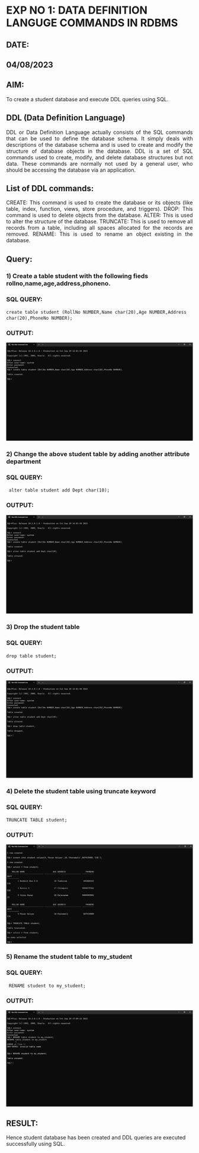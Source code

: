 # EXP NO 1: DATA DEFINITION LANGUGE COMMANDS IN RDBMS
## DATE:

## 04/08/2023

## AIM:
To create a student database and execute DDL queries using SQL.


## DDL (Data Definition Language)
<div align="justify">
DDL or Data Definition Language actually consists of the SQL commands that can be used to define the database schema. It simply deals with descriptions of the database schema and is used to create and modify the structure of database objects in the database. DDL is a set of SQL commands used to create, modify, and delete database structures but not data. These commands are normally not used by a general user, who should be accessing the database via an application.
</div>
 
## List of DDL commands: 
<div align="justify">
CREATE: This command is used to create the database or its objects (like table, index, function, views, store procedure, and triggers).
DROP: This command is used to delete objects from the database.
ALTER: This is used to alter the structure of the database.
TRUNCATE: This is used to remove all records from a table, including all spaces allocated for the records are removed.
RENAME: This is used to rename an object existing in the database.
</div>

## Query:
### 1) Create a table student with the following fieds rollno,name,age,address,phoneno.

### SQL QUERY: 
```
create table student (RollNo NUMBER,Name char(20),Age NUMBER,Address char(20),PhoneNo NUMBER);
```
### OUTPUT:

![](1.1.png)

### 2) Change the above student table by adding another attribute department

### SQL QUERY: 
```
 alter table student add Dept char(10);
```
### OUTPUT:

![](1.2.png)

### 3) Drop the student table
 
### SQL QUERY: 
```
drop table student;
```
### OUTPUT:

![](1.3.png)

### 4) Delete the student table using truncate keyword

### SQL QUERY: 
```
TRUNCATE TABLE student;
```
### OUTPUT:

![](1.4.png)

### 5) Rename the student table to my_student

### SQL QUERY: 
```
 RENAME student to my_student;
```
### OUTPUT:

![](1.5.png)

## RESULT:

Hence student database has been created and DDL queries are executed successfully using SQL.
